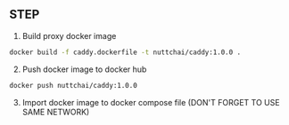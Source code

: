 ## STEP

1. Build proxy docker image

```bash
docker build -f caddy.dockerfile -t nuttchai/caddy:1.0.0 .
```

2. Push docker image to docker hub

```bash
docker push nuttchai/caddy:1.0.0
```

3. Import docker image to docker compose file (DON'T FORGET TO USE SAME NETWORK)
